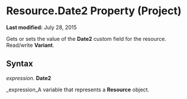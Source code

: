
# Resource.Date2 Property (Project)

 **Last modified:** July 28, 2015

Gets or sets the value of the  **Date2** custom field for the resource. Read/write **Variant**.

## Syntax

 _expression_. **Date2**

 _expression_A variable that represents a  **Resource** object.

